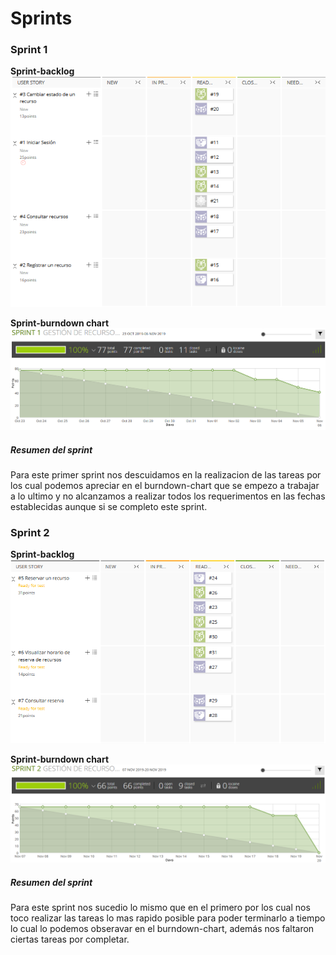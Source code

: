 # Sprints
### Sprint 1
**Sprint-backlog**\
![Sprint-backlog](sprint1backlog.PNG)

**Sprint-burndown chart**\
![Sprint-burndown chart](sprint1burndownchart.PNG)

##### Resumen del sprint
Para este primer sprint nos descuidamos en la realizacion de las tareas por los cual podemos apreciar en el burndown-chart 
que se empezo a trabajar a lo ultimo y no alcanzamos a realizar todos los requerimentos en las fechas establecidas aunque si se 
completo este sprint.


### Sprint 2
**Sprint-backlog**\
![Sprint-backlog](sprint2backlog.PNG)

**Sprint-burndown chart**\
![Sprint-burndown chart](sprint2burndownchart.PNG)

##### Resumen del sprint
Para este sprint nos sucedio lo mismo que en el primero por los cual nos toco realizar las tareas lo mas rapido posible 
para poder terminarlo a tiempo lo cual lo podemos obseravar en el burndown-chart, además nos faltaron ciertas tareas por 
completar.
